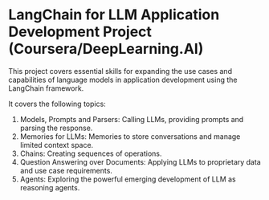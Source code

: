 # LangChain for LLM Application Development Project (Coursera/DeepLearning.AI)

This project covers essential skills for expanding the use cases and capabilities of language models in application development using the LangChain framework.

It covers the following topics:
1. Models, Prompts and Parsers: Calling LLMs, providing prompts and parsing the response.
2. Memories for LLMs: Memories to store conversations and manage limited context space.
3. Chains: Creating sequences of operations.
4. Question Answering over Documents: Applying LLMs to proprietary data and use case requirements.
5. Agents: Exploring the powerful emerging development of LLM as reasoning agents.
